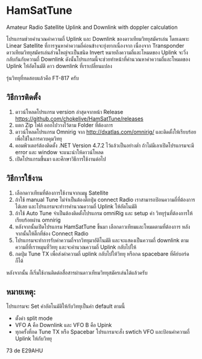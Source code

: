 # HamSatTune
Amateur Radio Satellite Uplink and Downlink with doppler calculation



โปรแกรมช่วยคำนวณค่าความถี่ Uplink และ Downlink ของดาวเทียมวิทยุสมัครเล่น โดยเฉพาะ Linear Satellite ที่การจูนหาค่าความถี่ค่อนข้างจะยุ่งยากเนื่องจาก เนื่องจาก Transponder ดาวเทียมวิทยุสมัครเล่นส่วนใหญ่จะเป็นชนิด Invert หมายถึงความถี่และโหมดของ Uplink จะวิ่งกลับกันกับความถี่ Downlink ดังนั้นโปรแกรมนี้จะช่วยทำหน้าที่คำนวณหาค่าความถี่และโหมดของ Uplink ให้อัตโนมัติ ดาว downlink ที่เราเปลี่ยนแปลง 

รุ่นวิทยุที่ทดสอบแล้วคือ FT-817 ครับ

## วิธีการติดตั้ง
1. ดาวน์โหลดโปรแกรม version ล่าสุดจากหน้า Release https://github.com/chokelive/HamSatTune/releases
2. แตก Zip ไฟล์ ออกไปวางไว้ตาม Folder ที่ต้องการ
3. ดาวน์โหลดโปรแกรม Omnirig จาก http://dxatlas.com/omnirig/ และติดตั้งให้เรียบร้อย เพื่อใช้ในการควบคุมวิทยุ
4. คอมพิวเตอร์ต้องติดตั้ง .NET Version 4.7.2 ไว้แล้วเป็นอย่างต่ำ ถ้าไม่มีเลาเปิดโปรแกรมจะมี error และ window จะแนะนำให้ดาวน์โหลด
4. เปิดโปรแกรมขึ้นมา และศึกษาวิธีการใช้งานต่อไป

## วิธีการใช้งาน
1. เลือกดาวเทียมที่ต้องการใช้งานจากเมนู Satellite
2. ถ้าใช้ manual Tune ไม่จำเป็นต้องติ๊กปุ่ม connect Radio เราสามารถป้อนความถี่ที่ต้องการได้เลย และโปรแกรมจะทำารคำนวณความถี่ Uplink ให้อัตโนมัติ
3. ถ้าใช้ Auto Tune จำเป็นต้องติดตั้งโปรแกรม omniRig และ setup ค่า วิทยุรุ่นที่ต้องการให้เรียบร้อยผ่าน omnirig
4. หลังจากนั้นเปิดโปรแกรม HamSatTune ขึ้นมา เลือกดาวเทียมและโหมดตามที่ต้องการ หลังจากนั้นให้ติ๊กที่ช่อง Connect Radio
5. โปรแกรมจะทำการรับค่าความถี่จากวิทยุมาอัติโนมัติ และจะแสดงเป็นความถี่ downlink ตามความถี่ที่เราหมุนที่วิทยุ และจะคำนวณความถี่ Uplink กลับไปให้
6. กดปุ่ม Tune TX เพื่อส่งค่าความถี่ uplink กลับไปให้วิทยุ  หรือกด spacebare ที่คีย์บอร์ดก็ได้

หลังจากนั้น ก็เริ่มใช้งานติดต่อสื่อสารผ่านดาวเทียมวิทยุสมัครเล่นได้แล้วครับ

## หมายเหตุ:
โปรแกรมจะ Set ค่าอัตโนมัติให้กับวิทยุเป็นค่า default ตามนี้
- ตั้งค่า split mode
- VFO A คือ Downlink และ VFO B คือ Upink
- ทุกครั้งที่กด Tune TX หรือ Spacebar โปรแกรมจะสั่ง swtich VFO และป้อนค่าความถี่ Uplink ให้กับวิทยุ

73 de E29AHU
